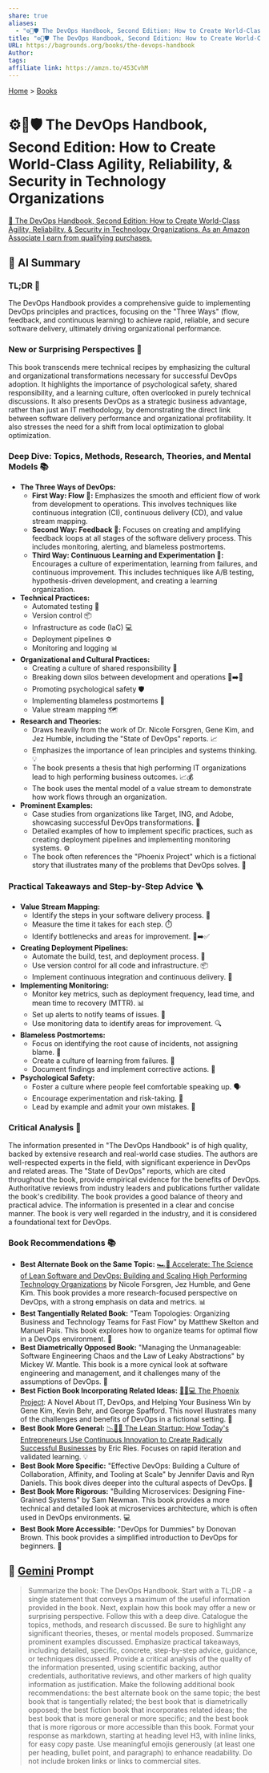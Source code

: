 ```yaml
---
share: true
aliases:
  - "⚙️🚀🛡️ The DevOps Handbook, Second Edition: How to Create World-Class Agility, Reliability, & Security in Technology Organizations"
title: "⚙️🚀🛡️ The DevOps Handbook, Second Edition: How to Create World-Class Agility, Reliability, & Security in Technology Organizations"
URL: https://bagrounds.org/books/the-devops-handbook
Author: 
tags: 
affiliate link: https://amzn.to/453CvhM
---
```

[Home](../index.md) > [Books](./index.md)  
# ⚙️🚀🛡️ The DevOps Handbook, Second Edition: How to Create World-Class Agility, Reliability, & Security in Technology Organizations  
[🛒 The DevOps Handbook, Second Edition: How to Create World-Class Agility, Reliability, & Security in Technology Organizations. As an Amazon Associate I earn from qualifying purchases.](https://amzn.to/453CvhM)  
  
## 🤖 AI Summary  
### TL;DR 🚀  
The DevOps Handbook provides a comprehensive guide to implementing DevOps principles and practices, focusing on the "Three Ways" (flow, feedback, and continuous learning) to achieve rapid, reliable, and secure software delivery, ultimately driving organizational performance.  
  
### New or Surprising Perspectives 🧐  
This book transcends mere technical recipes by emphasizing the cultural and organizational transformations necessary for successful DevOps adoption. It highlights the importance of psychological safety, shared responsibility, and a learning culture, often overlooked in purely technical discussions. It also presents DevOps as a strategic business advantage, rather than just an IT methodology, by demonstrating the direct link between software delivery performance and organizational profitability. It also stresses the need for a shift from local optimization to global optimization.  
  
### Deep Dive: Topics, Methods, Research, Theories, and Mental Models 📚  
* **The Three Ways of DevOps:**  
    * **First Way: Flow 🌊:** Emphasizes the smooth and efficient flow of work from development to operations. This involves techniques like continuous integration (CI), continuous delivery (CD), and value stream mapping.  
    * **Second Way: Feedback 🔁:** Focuses on creating and amplifying feedback loops at all stages of the software delivery process. This includes monitoring, alerting, and blameless postmortems.  
    * **Third Way: Continuous Learning and Experimentation 🧠:** Encourages a culture of experimentation, learning from failures, and continuous improvement. This includes techniques like A/B testing, hypothesis-driven development, and creating a learning organization.  
* **Technical Practices:**  
    * Automated testing 🧪  
    * Version control 📦  
    * Infrastructure as code (IaC) 💻  
    * Deployment pipelines ⚙️  
    * Monitoring and logging 📊  
* **Organizational and Cultural Practices:**  
    * Creating a culture of shared responsibility 🤝  
    * Breaking down silos between development and operations 🧱➡️🌉  
    * Promoting psychological safety 🛡️  
    * Implementing blameless postmortems 📝  
    * Value stream mapping 🗺️  
* **Research and Theories:**  
    * Draws heavily from the work of Dr. Nicole Forsgren, Gene Kim, and Jez Humble, including the "State of DevOps" reports. 📈  
    * Emphasizes the importance of lean principles and systems thinking. 💡  
    * The book presents a thesis that high performing IT organizations lead to high performing business outcomes. 📈💰  
    * The book uses the mental model of a value stream to demonstrate how work flows through an organization.  
* **Prominent Examples:**  
    * Case studies from organizations like Target, ING, and Adobe, showcasing successful DevOps transformations. 🏢  
    * Detailed examples of how to implement specific practices, such as creating deployment pipelines and implementing monitoring systems. ⚙️  
    * The book often references the "Phoenix Project" which is a fictional story that illustrates many of the problems that DevOps solves. 📖  
  
### Practical Takeaways and Step-by-Step Advice 🪜  
* **Value Stream Mapping:**  
    * Identify the steps in your software delivery process. 📝  
    * Measure the time it takes for each step. ⏱️  
    * Identify bottlenecks and areas for improvement. 🚧➡️✅  
* **Creating Deployment Pipelines:**  
    * Automate the build, test, and deployment process. 🤖  
    * Use version control for all code and infrastructure. 📦  
    * Implement continuous integration and continuous delivery. 🔄  
* **Implementing Monitoring:**  
    * Monitor key metrics, such as deployment frequency, lead time, and mean time to recovery (MTTR). 📊  
    * Set up alerts to notify teams of issues. 🚨  
    * Use monitoring data to identify areas for improvement. 🔍  
* **Blameless Postmortems:**  
    * Focus on identifying the root cause of incidents, not assigning blame. 🚫  
    * Create a culture of learning from failures. 🧠  
    * Document findings and implement corrective actions. 📝  
* **Psychological Safety:**  
    * Foster a culture where people feel comfortable speaking up. 🗣️  
    * Encourage experimentation and risk-taking. 🧪  
    * Lead by example and admit your own mistakes. 🚶  
  
### Critical Analysis 🧐  
The information presented in "The DevOps Handbook" is of high quality, backed by extensive research and real-world case studies. The authors are well-respected experts in the field, with significant experience in DevOps and related areas. The "State of DevOps" reports, which are cited throughout the book, provide empirical evidence for the benefits of DevOps. Authoritative reviews from industry leaders and publications further validate the book's credibility. The book provides a good balance of theory and practical advice. The information is presented in a clear and concise manner. The book is very well regarded in the industry, and it is considered a foundational text for DevOps.  
  
### Book Recommendations 📚  
* **Best Alternate Book on the Same Topic:** [🏎️💾 Accelerate: The Science of Lean Software and DevOps: Building and Scaling High Performing Technology Organizations](./accelerate.md) by Nicole Forsgren, Jez Humble, and Gene Kim. This book provides a more research-focused perspective on DevOps, with a strong emphasis on data and metrics. 📊  
* **Best Tangentially Related Book:** "Team Topologies: Organizing Business and Technology Teams for Fast Flow" by Matthew Skelton and Manuel Pais. This book explores how to organize teams for optimal flow in a DevOps environment. 🤝  
* **Best Diametrically Opposed Book:** "Managing the Unmanageable: Software Engineering Chaos and the Law of Leaky Abstractions" by Mickey W. Mantle. This book is a more cynical look at software engineering and management, and it challenges many of the assumptions of DevOps. 🚧  
* **Best Fiction Book Incorporating Related Ideas:** [🐦‍🔥💻 The Phoenix Project](./the-phoenix-project.md): A Novel About IT, DevOps, and Helping Your Business Win by Gene Kim, Kevin Behr, and George Spafford. This novel illustrates many of the challenges and benefits of DevOps in a fictional setting. 📖  
* **Best Book More General:** [📉🧪🚀 The Lean Startup: How Today's Entrepreneurs Use Continuous Innovation to Create Radically Successful Businesses](./the-lean-startup.md) by Eric Ries. Focuses on rapid iteration and validated learning. 💡  
* **Best Book More Specific:** "Effective DevOps: Building a Culture of Collaboration, Affinity, and Tooling at Scale" by Jennifer Davis and Ryn Daniels. This book dives deeper into the cultural aspects of DevOps. 🤝  
* **Best Book More Rigorous:** "Building Microservices: Designing Fine-Grained Systems" by Sam Newman. This book provides a more technical and detailed look at microservices architecture, which is often used in DevOps environments. 💻  
* **Best Book More Accessible:** "DevOps for Dummies" by Donovan Brown. This book provides a simplified introduction to DevOps for beginners. 👶  
  
## 💬 [Gemini](https://gemini.google.com) Prompt  
> Summarize the book: The DevOps Handbook. Start with a TL;DR - a single statement that conveys a maximum of the useful information provided in the book. Next, explain how this book may offer a new or surprising perspective. Follow this with a deep dive. Catalogue the topics, methods, and research discussed. Be sure to highlight any significant theories, theses, or mental models proposed. Summarize prominent examples discussed. Emphasize practical takeaways, including detailed, specific, concrete, step-by-step advice, guidance, or techniques discussed. Provide a critical analysis of the quality of the information presented, using scientific backing, author credentials, authoritative reviews, and other markers of high quality information as justification. Make the following additional book recommendations: the best alternate book on the same topic; the best book that is tangentially related; the best book that is diametrically opposed; the best fiction book that incorporates related ideas; the best book that is more general or more specific; and the best book that is more rigorous or more accessible than this book. Format your response as markdown, starting at heading level H3, with inline links, for easy copy paste. Use meaningful emojis generously (at least one per heading, bullet point, and paragraph) to enhance readability. Do not include broken links or links to commercial sites.